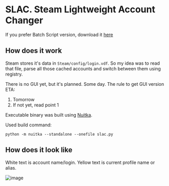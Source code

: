 # SLAC. Steam Lightweight Account Changer

If you prefer Batch Script version, download it [here](https://github.com/Zipliks/account-changer-batch)

## How does it work
Steam stores it's data in `Steam/config/login.vdf`.
So my idea was to read that file, parse all those cached accounts and switch between them using registry.

There is no GUI yet, but it's planned. Some day.
The rule to get GUI version ETA:
1. Tomorrow
2. If not yet, read point 1

Executable binary was built using [Nuitka](https://pypi.org/project/Nuitka/).

Used build command: 
```
python -m nuitka --standalone --onefile slac.py
```
## How does it look like
White text is account name/login. Yellow text is current profile name or alias.

![image](https://user-images.githubusercontent.com/4831847/222280287-77eff2b2-7d56-40aa-977c-e0139b739e29.png)
